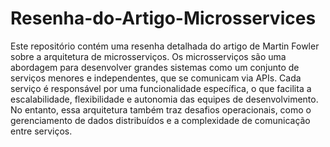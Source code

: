 # Resenha-do-Artigo-Microsservices

Este repositório contém uma resenha detalhada do artigo de Martin Fowler sobre a arquitetura de microsserviços. Os microsserviços são uma abordagem para desenvolver grandes sistemas como um conjunto de serviços menores e independentes, que se comunicam via APIs. Cada serviço é responsável por uma funcionalidade específica, o que facilita a escalabilidade, flexibilidade e autonomia das equipes de desenvolvimento. No entanto, essa arquitetura também traz desafios operacionais, como o gerenciamento de dados distribuídos e a complexidade de comunicação entre serviços.
